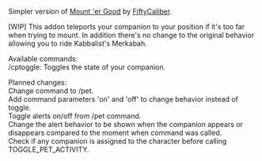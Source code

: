Simpler version of [Mount 'er Good](https://github.com/FiftyCaliber/ToS-Addons/tree/master/addons/mountergood) by [FiftyCaliber](https://github.com/FiftyCaliber/ToS-Addons).

[WIP] This addon teleports your companion to your position if it's too far when trying to mount. In addition there's no change to the original behavior allowing you to ride Kabbalist's Merkabah.

Available commands:  
/cptoggle: Toggles the state of your companion.

Planned changes:  
Change command to /pet.  
Add command parameters 'on' and 'off' to change behavior instead of toggle.  
Toggle alerts on/off from /pet command.  
Change the alert behavior to be shown when the companion appears or disappears compared to the moment when command was called.  
Check if any companion is assigned to the character before calling TOGGLE_PET_ACTIVITY.

